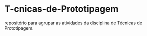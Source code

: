 # T-cnicas-de-Prototipagem
repositório para agrupar as atividades da disciplina de Técnicas de Prototipagem.
